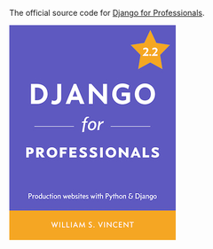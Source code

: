 The official source code for [Django for Professionals](https://djangoforprofessionals.com/).

[![Cover](cover_300.jpg)](https://djangoforprofessionals.com)
